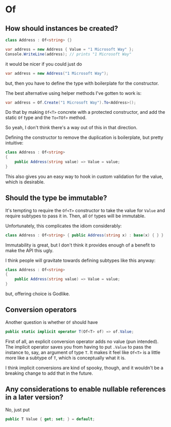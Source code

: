 # Of

## How should instances be created?

```cs
class Address : Of<string> {}

var address = new Address { Value = "1 Microsoft Way" };
Console.WriteLine(address); // prints "1 Microsoft Way"
```

it would be nicer if you could just do

```cs
var address = new Address("1 Microsoft Way");
```

but, then you have to define the type with boilerplate for the constructor.

The best alternative using helper methods I've gotten to work is:

```cs
var address = Of.Create("1 Microsoft Way").To<Address>();
```

Do that by making `Of<T>` concrete with a protected constructor, and add the static `Of` type and the `To<TOf>` method.

So yeah, I don't think there's a way out of this in that direction.

Defining the constructor to remove the duplication is boilerplate, but pretty intuitive:

```cs
class Address : Of<string>
{
    public Address(string value) => Value = value;
}
```

This also gives you an easy way to hook in custom validation for the value, which is desirable.

## Should the type be immutable?

It's tempting to require the `Of<T>` constructor to take the value for `Value` and require subtypes to pass it in.
Then, all `Of` types will be immutable.

Unfortunately, this complicates the idiom considerably:

```cs
class Address : Of<string> { public Address(string x) : base(x) { } }
```

Immutability is great, but I don't think it provides enough of a benefit to make the API this ugly.

I think people will gravitate towards defining subtypes like this anyway:

```cs
class Address : Of<string>
{
    public Address(string value) => Value = value;
}
```

but, offering choice is Godlike.

## Conversion operators

Another question is whether `Of` should have

```cs
public static implicit operator T(Of<T> of) => of.Value;
```

First of all, an explicit conversion operator adds no value (pun intended).
The implicit operator saves you from having to put `.Value` to pass the instance to, say, an argument of type `T`.
It makes it feel like `Of<T>` is a little more like a subtype of `T`, which is conceptually what it is.

I think implicit conversions are kind of spooky, though, and it wouldn't be a breaking change to add that in the future.

## Any considerations to enable nullable references in a later version?

No, just put

```cs
public T Value { get; set; } = default;
```